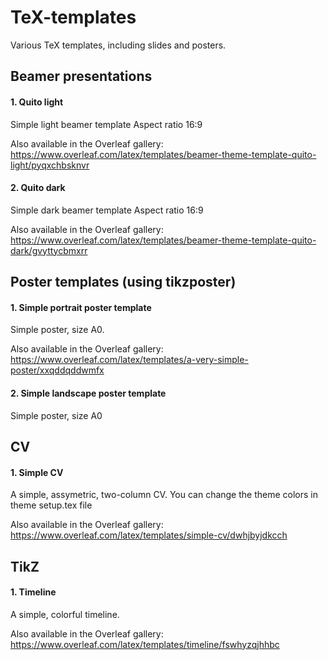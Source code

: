 # TeX-templates
Various TeX templates, including slides and posters.

## Beamer presentations
#### 1. Quito light

Simple light beamer template
Aspect ratio 16:9

Also available in the Overleaf gallery: <a href="https://www.overleaf.com/latex/templates/beamer-theme-template-quito-light/pyqxchbsknvr" target="_blank">https://www.overleaf.com/latex/templates/beamer-theme-template-quito-light/pyqxchbsknvr</a>

#### 2. Quito dark

Simple dark beamer template
Aspect ratio 16:9

Also available in the Overleaf gallery: <a href="https://www.overleaf.com/latex/templates/beamer-theme-template-quito-dark/gvyttycbmxrr" target="_blank">https://www.overleaf.com/latex/templates/beamer-theme-template-quito-dark/gvyttycbmxrr</a>

## Poster templates (using tikzposter)

#### 1. Simple portrait poster template

Simple poster, size A0.

Also available in the Overleaf gallery: <a href="https://www.overleaf.com/latex/templates/a-very-simple-poster/xxqddqddwmfx" target="_blank">https://www.overleaf.com/latex/templates/a-very-simple-poster/xxqddqddwmfx</a>


#### 2. Simple landscape poster template

Simple poster, size A0

## CV

#### 1. Simple CV
A simple, assymetric, two-column CV. You can change the theme colors in theme
setup.tex file

Also available in the Overleaf gallery: <a href="https://www.overleaf.com/latex/templates/simple-cv/dwhjbyjdkcch" target="_blank"> https://www.overleaf.com/latex/templates/simple-cv/dwhjbyjdkcch</a>


## TikZ

#### 1. Timeline
A simple, colorful timeline.

Also available in the Overleaf gallery: <a href="https://www.overleaf.com/latex/templates/timeline/fswhyzqjhhbc" target="_blank"> https://www.overleaf.com/latex/templates/timeline/fswhyzqjhhbc</a>
